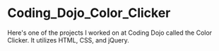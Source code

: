 # Coding_Dojo_Color_Clicker
Here's one of the projects I worked on at Coding Dojo called the Color Clicker. It utilizes HTML, CSS, and jQuery.
